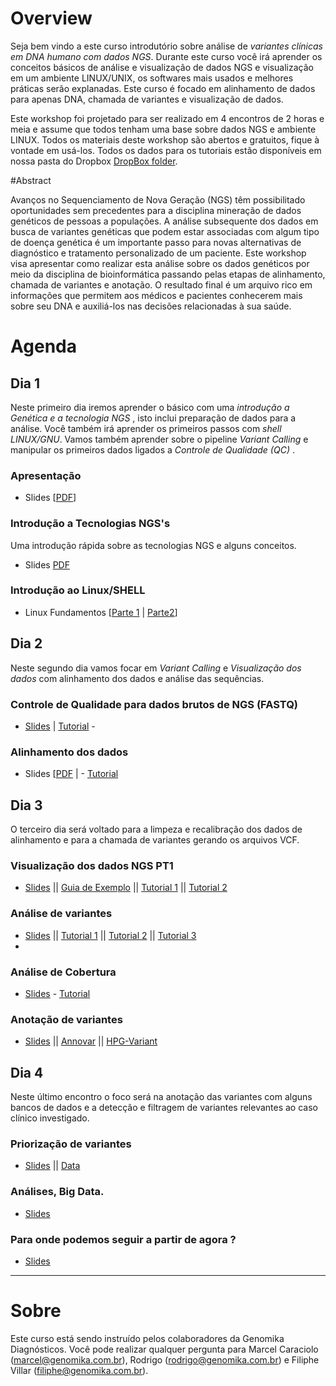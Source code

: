 # Overview

Seja bem vindo a este curso introdutório sobre análise de _variantes clínicas em DNA humano com dados NGS_. Durante este curso você irá aprender os conceitos básicos de análise e visualização de dados NGS e visualização em um ambiente LINUX/UNIX, os softwares mais usados e melhores práticas serão explanadas. Este curso é focado em alinhamento de dados para apenas DNA, chamada de variantes e visualização de dados.

Este workshop foi projetado para ser realizado em 4 encontros de 2 horas e meia e assume que todos tenham uma base sobre dados NGS e ambiente LINUX. Todos os materiais deste workshop são abertos e gratuitos, fique à vontade em usá-los. Todos os dados para os tutoriais estão disponíveis em nossa pasta do Dropbox [DropBox folder](https://www.dropbox.com/sh/4qkqch7gyt888h7/AABD_i9ShwryfAqGeJ0yqqF3a).

#Abstract

Avanços no Sequenciamento de Nova Geração (NGS) têm possibilitado oportunidades sem precedentes para a disciplina mineração de dados genéticos de pessoas a populações. A análise subsequente dos dados em busca de variantes genéticas que podem estar associadas com algum tipo de doença genética é um importante passo para novas alternativas de diagnóstico e tratamento personalizado de um paciente. Este workshop visa apresentar como realizar esta análise sobre os dados genéticos por meio da disciplina de bioinformática passando pelas etapas de alinhamento, chamada de variantes e anotação. O resultado final é um arquivo rico em informações que permitem aos médicos e pacientes conhecerem mais sobre seu DNA e auxiliá-los nas decisões relacionadas à sua saúde.


# Agenda

## Dia 1

Neste primeiro dia iremos aprender o básico com uma _introdução a Genética e a tecnologia NGS_ , isto inclui preparação de dados para a análise.  Você também irá aprender os primeiros passos com _shell LINUX/GNU_.  Vamos também aprender sobre o pipeline _Variant Calling_ e manipular os primeiros dados ligados a _Controle de Qualidade (QC)_ .

### Apresentação
- Slides [[PDF](Course_Materials/presentation/SummerCourse_Apresentacao.pdf)]

### Introdução a Tecnologias NGS's
Uma introdução rápida sobre as tecnologias NGS e alguns conceitos.
- Slides [PDF](Course_Materials/intro-ngs/SummerCourse_NGSTechnologies.pdf)

### Introdução ao Linux/SHELL
- Linux Fundamentos [[Parte 1](Course_Materials/intro-linux/Tutorial.md) | [Parte2](Course_Materials/intro-linux/LinuxFundamentals.md)]



## Dia 2

Neste segundo dia vamos focar em _Variant Calling_ e _Visualização dos dados_ com  alinhamento dos dados e análise das sequências.

### Controle de Qualidade para dados brutos de NGS (FASTQ)
- [Slides](Course_Materials/quality-control/SummerCourse_PreProcessing.pdf) | [Tutorial](Course_Materials/quality-control/Tutorial.md) - 


### Alinhamento dos dados
- Slides [[PDF](Course_Materials/alignment/SummerCourse_Alignment.pdf) | - [Tutorial](Course_Materials/alignment/Tutorial.md)


## Dia 3

O terceiro dia será voltado para a limpeza e recalibração dos dados de alinhamento e para a chamada de variantes gerando os arquivos VCF.

### Visualização dos dados NGS PT1

- [Slides](Course_Materials/visualization/presentation/2014-Cambridge_visualisation.pdf) || [Guia de Exemplo](Course_Materials/visualization/tutorial/000_example.html) || [Tutorial 1](Course_Materials/visualization/tutorial/010_example.html) || [Tutorial 2](Course_Materials/visualization/tutorial/020_example.html)

### Análise de variantes

- [Slides](Course_Materials/variant_calling/presentation/2014-Cambridge_variant_calling.pdf) || [Tutorial 1](Course_Materials/variant_calling/tutorial/010_example.html) || [Tutorial 2](Course_Materials/variant_calling/tutorial/020_example.html) || [Tutorial 3](Course_Materials/variant_calling/tutorial/030_example.html)
- 
### Análise de Cobertura

- [Slides](Course_Materials/association_studies/presentation/association_studies_presentation.pdf) - [Tutorial](Course_Materials/association_studies/tutorial/association_studies.html)

### Anotação de variantes

- [Slides](Course_Materials/variant_annotation/presentation/2014-Cambridge_variant_annotation.pdf) || [Annovar](Course_Materials/variant_annotation/tutorial/annovar.html) || [HPG-Variant](Course_Materials/variant_annotation/tutorial/hpg-variant.html)

## Dia 4

Neste último encontro o foco será na anotação das variantes com alguns bancos de dados e a detecção e filtragem de variantes relevantes ao caso clínico investigado.

### Priorização de variantes

- [Slides](Course_Materials/variant_prioritization/presentation/2014-Cambridge_variant_prioritization.pdf) || [Data](https://www.dropbox.com/sh/4qkqch7gyt888h7/AADPzrs9NGg0PjVqnwQocUJUa/annotation/hpg-variant/examples)

### Análises, Big Data. 

- [Slides](Course_Materials/variant_prioritization/presentation/2014-Cambridge_variant_prioritization.pdf)


### Para onde podemos seguir a partir de  agora ? 

- [Slides](Course_Materials/variant_prioritization/presentation/2014-Cambridge_variant_prioritization.pdf)


----

# Sobre

Este curso está sendo instruído pelos colaboradores da Genomika Diagnósticos. Você pode realizar qualquer pergunta para Marcel Caraciolo (marcel@genomika.com.br),  Rodrigo (rodrigo@genomika.com.br) e Filiphe Villar (filiphe@genomika.com.br).
